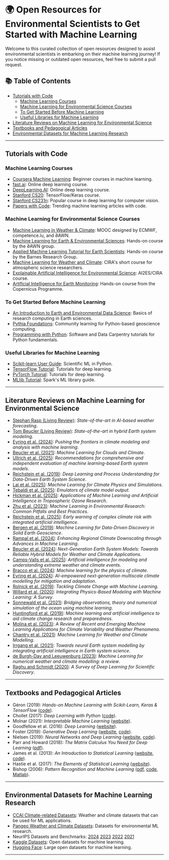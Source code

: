 # 🌍 Open Resources for Environmental Scientists to Get Started with Machine Learning

Welcome to this curated collection of open resources designed to assist environmental scientists in embarking on their machine learning journey! If you notice missing or outdated open resources, feel free to submit a pull request.

## 📚 Table of Contents
- [Tutorials with Code](#tutorials-with-code)
  - [Machine Learning Courses](#machine-learning-courses)
  - [Machine Learning for Environmental Science Courses](#machine-learning-for-environmental-science-courses)
  - [To Get Started Before Machine Learning](#to-get-started-before-machine-learning)
  - [Useful Libraries for Machine Learning](#useful-libraries-for-machine-learning)
- [Literature Reviews on Machine Learning for Environmental Science](#literature-reviews-on-machine-learning-for-environmental-science)
- [Textbooks and Pedagogical Articles](#textbooks-and-pedagogical-articles)
- [Environmental Datasets for Machine Learning Research](#environmental-datasets-for-machine-learning-research)

---

## Tutorials with Code

### Machine Learning Courses
- [Coursera Machine Learning](https://www.coursera.org/learn/machine-learning): Beginner courses in machine learning.
- [fast.ai](http://fast.ai): Online deep learning course.
- [DeepLearning.AI](http://deeplearning.ai): Online deep learning course.
- [Stanford CS20](https://web.stanford.edu/class/cs20si/syllabus.html): TensorFlow/Keras course.
- [Stanford CS231n](http://cs231n.stanford.edu/): Popular course in deep learning for computer vision.
- [Papers with Code](https://paperswithcode.com/): Trending machine learning articles with code.

### Machine Learning for Environmental Science Courses
- [Machine Learning in Weather & Climate](https://learning.ecmwf.int/course/index.php?categoryid=1): MOOC designed by ECMWF, competence.lu, and ∂AWN.
- [Machine Learning for Earth & Environmental Sciences](https://tbeucler.github.io/2024_MLEES_Ebook/): Hands-on course by the ∂AWN group.
- [Applied Machine Learning Tutorial for Earth Scientists](https://github.com/eabarnes1010/ml_tutorial_csu): Hands-on course by the Barnes Research Group.
- [Machine Learning for Weather and Climate](https://docs.google.com/document/d/1SPNxZrbHMaIEaS2dbntDow9x_tgSuFTUTOugfa2NuRo/edit): CIRA's short course for atmospheric science researchers.
- [Explainable Artificial Intelligence for Environmental Science](https://docs.google.com/document/d/1lqpABwDl3kPe6ThE-NIDR64PimnltJEuKNkysDZuWKQ/edit): AI2ES/CIRA course.
- [Artificial Intelligence for Earth Monitoring](https://www.futurelearn.com/courses/artificial-intelligence-for-earth-monitoring): Hands-on course from the Copernicus Programme.

### To Get Started Before Machine Learning
- [An Introduction to Earth and Environmental Data Science](https://earth-env-data-science.github.io/intro.html): Basics of research computing in Earth sciences.
- [Pythia Foundations](https://foundations.projectpythia.org/landing-page.html): Community learning for Python-based geoscience computing.
- [Programming with Python](https://swcarpentry.github.io/python-novice-inflammation/): Software and Data Carpentry tutorials for Python fundamentals.

### Useful Libraries for Machine Learning
- [Scikit-learn User Guide](https://scikit-learn.org/stable/user_guide): Scientific ML in Python.
- [TensorFlow Tutorial](https://www.tensorflow.org/tutorials): Tutorials for deep learning.
- [PyTorch Tutorial](https://pytorch.org/tutorials/): Tutorials for deep learning.
- [MLlib Tutorial](https://spark.apache.org/docs/latest/ml-guide.html): Spark's ML library guide.

---

## Literature Reviews on Machine Learning for Environmental Science
- [Stephan Rasp (Living Review)](https://docs.google.com/spreadsheets/d/1n30zDDjEzlXl5nAGF8uD_dbZWJAamqImQGCZjfOMuDg/edit?gid=0#gid=0): *State-of-the-art in AI-based weather forecasting*.
- [Tom Beucler (Living Review)](https://github.com/tbeucler/HybridESM): *State-of-the-art in hybrid Earth system modeling*.
- [Eyring et al. (2024)](https://www.nature.com/articles/s41558-024-02095-y): *Pushing the frontiers in climate modeling and analysis with machine learning*.
- [Beucler et al. (2021)](https://www.authorea.com/doi/full/10.1002/essoar.10506925.1): *Machine Learning for Clouds and Climate*.
- [Ullrich et al. (2025)](https://agupubs.onlinelibrary.wiley.com/doi/10.1029/2024JH000496): *Recommendations for comprehensive and independent evaluation of machine learning-based Earth system models*.
- [Reichstein et al. (2019)](https://www.nature.com/articles/s41586-019-0912-1): *Deep Learning and Process Understanding for Data-Driven Earth System Science*.
- [Lai et al. (2025)](https://www.annualreviews.org/content/journals/10.1146/annurev-conmatphys-043024-114758): *Machine Learning for Climate Physics and Simulations*.  
- [Tebaldi et al. (2025)](https://essopenarchive.org/doi/full/10.22541/essoar.174721805.59111383/v1): *Emulators of climate model output*.
- [Hickman et al. (2025)](https://egusphere.copernicus.org/preprints/2025/egusphere-2024-3739/): *Applications of Machine Learning and Artificial Intelligence in Tropospheric Ozone Research*.
- [Zhu et al. (2023)](https://pubs.acs.org/doi/10.1021/acs.est.3c00026): *Machine Learning in Environmental Research: Common Pitfalls and Best Practices*.
- [Reichstein et al. (2025)](https://www.nature.com/articles/s41467-025-57640-w): *Early warning of complex climate risk with integrated artificial intelligence*.
- [Bergen et al. (2019)](https://science.sciencemag.org/content/363/6433/eaau0323): *Machine Learning for Data-Driven Discovery in Solid Earth Geoscience*.
- [Rampal et al. (2024)](https://journals.ametsoc.org/view/journals/aies/3/2/AIES-D-23-0066.1.xml): *Enhancing Regional Climate Downscaling through Advances in Machine Learning*.
- [Beucler et al. (2024)](https://arxiv.org/abs/2311.13691): *Next-Generation Earth System Models: Towards Reliable Hybrid Models for Weather and Climate Applications*.
- [Camps-Valls et al. (2025)](https://www.nature.com/articles/s41467-025-56573-8): *Artificial intelligence for modeling and understanding extreme weather and climate events*.
- [Bracco et al. (2024)](https://www.nature.com/articles/s42254-024-00776-3): *Machine learning for the physics of climate*.
- [Eyring et al. (2024)](https://www.nature.com/articles/s41561-024-01527-w): *AI-empowered next-generation multiscale climate modelling for mitigation and adaptation*.
- [Rolnick et al. (2019)](https://arxiv.org/abs/1906.05433): *Tackling Climate Change with Machine Learning*.
- [Willard et al. (2020)](https://arxiv.org/abs/2003.04919): *Integrating Physics-Based Modeling with Machine Learning: A Survey*.
- [Sonnewald et al. (2021)](https://iopscience.iop.org/article/10.1088/1748-9326/ac0eb0): *Bridging observations, theory and numerical simulation of the ocean using machine learning*.
- [Huntingford et al. (2019)](https://iopscience.iop.org/article/10.1088/1748-9326/ab4e55): *Machine learning and artificial intelligence to aid climate change research and preparedness*.
- [Molina et al. (2023)](https://journals.ametsoc.org/view/journals/aies/2/4/AIES-D-22-0086.1.xml): *A Review of Recent and Emerging Machine Learning Applications for Climate Variability and Weather Phenomena*.
- [Chantry et al. (2021)](https://royalsocietypublishing.org/toc/rsta/2021/379/2194): *Machine Learning for Weather and Climate Modelling*.
- [Irrgang et al. (2021)](https://www.nature.com/articles/s42256-021-00374-3): *Towards neural Earth system modelling by integrating artificial intelligence in Earth system science*.
- [de Burgh-Day and Leeuwenburg (2023)](https://egusphere.copernicus.org/preprints/2023/egusphere-2023-350/): *Machine Learning for numerical weather and climate modelling: a review*.
- [Raghu and Schmidt (2020)](https://arxiv.org/abs/2003.11755): *A Survey of Deep Learning for Scientific Discovery*.

---

## Textbooks and Pedagogical Articles
- Géron (2019): *Hands-on Machine Learning with Scikit-Learn, Keras & TensorFlow* ([code](https://github.com/ageron/handson-ml3)).
- Chollet (2017): *Deep Learning with Python* ([code](https://github.com/fchollet/deep-learning-with-python-notebooks)).
- Molnar (2021): *Interpretable Machine Learning* ([website](https://christophm.github.io/interpretable-ml-book/)).
- Goodfellow et al. (2016): *Deep Learning* ([website](http://www.deeplearningbook.org/)).
- Foster (2019): *Generative Deep Learning* ([website](https://www.oreilly.com/library/view/generative-deep-learning/9781492041931/), [code](https://github.com/davidADSP/GDL_code)).
- Nielsen (2019): *Neural Networks and Deep Learning* ([website](http://neuralnetworksanddeeplearning.com/), [code](https://github.com/mnielsen/neural-networks-and-deep-learning)).
- Parr and Howard (2018): *The Matrix Calculus You Need for Deep Learning* ([pdf](https://arxiv.org/pdf/1802.01528)).
- James et al. (2013): *An Introduction to Statistical Learning* ([website](https://www.statlearning.com/), [code](https://www.statlearning.com/resources-first-edition)).
- Hastie et al. (2017): *The Elements of Statistical Learning* ([website](https://web.stanford.edu/~hastie/ElemStatLearn/)).
- Bishop (2006): *Pattern Recognition and Machine Learning* ([pdf](https://www.microsoft.com/en-us/research/uploads/prod/2006/01/Bishop-Pattern-Recognition-and-Machine-Learning-2006.pdf), [code](https://github.com/gerdm/prml), [Matlab](https://github.com/PRML/PRMLT)).

---

## Environmental Datasets for Machine Learning Research
- [CCAI Climate-related Datasets](https://wiki.climatechange.ai/wiki/Climate-related_datasets): Weather and climate datasets that can be used for ML applications.
- [Pangeo Weather and Climate Datasets](http://mldata.pangeo.io/index.html): Datasets for environmental ML research.
- NeurIPS Datasets and Benchmarks: [2024](https://nips.cc/virtual/2024/events/datasets-benchmarks-2024) [2023](https://nips.cc/virtual/2023/events/datasets-benchmarks-2023) [2022](https://nips.cc/virtual/2022/events/datasets-benchmarks-2022) [2021](https://nips.cc/virtual/2021/events/Datasets%20and%20Benchmarks)
- [Kaggle Datasets](https://www.kaggle.com/datasets): Open datasets for machine learning.
- [Hugging Face](https://huggingface.co/): Large open datasets for machine learning.

---

